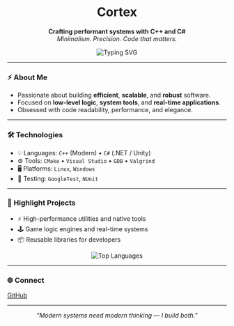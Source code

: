 <h1 align="center">Cortex</h1>

<p align="center">
  <strong>Crafting performant systems with C++ and C#</strong><br/>
  <em>Minimalism. Precision. Code that matters.</em>
</p>

<p align="center">
  <img src="https://readme-typing-svg.demolab.com/?font=Fira+Code&pause=1000&center=true&vCenter=true&width=435&lines=Hi+there!+I'm+Cortex;C%2B%2B+%7C+C%23+Developer;System-level+Thinker;Clean+Code+Enthusiast" alt="Typing SVG" />
</p>

---

### ⚡ About Me

- Passionate about building **efficient**, **scalable**, and **robust** software.
- Focused on **low-level logic**, **system tools**, and **real-time applications**.
- Obsessed with code readability, performance, and elegance.

---

### 🛠️ Technologies

- 💡 Languages: `C++` (Modern) • `C#` (.NET / Unity)
- ⚙️ Tools: `CMake` • `Visual Studio` • `GDB` • `Valgrind`
- 🖥️ Platforms: `Linux`, `Windows`
- 🧪 Testing: `GoogleTest`, `NUnit`

---

### 📌 Highlight Projects

- ⚡ High-performance utilities and native tools  
- 🕹️ Game logic engines and real-time systems  
- 📦 Reusable libraries for developers

<p align="center">
  <img src="https://github-readme-stats.vercel.app/api/top-langs/?username=cortex&layout=compact&langs_count=6&theme=tokyonight" alt="Top Languages" />
</p>

---

### 🌐 Connect

[GitHub](https://github.com/cortexms)

---

<p align="center"><i>"Modern systems need modern thinking — I build both."</i></p>
